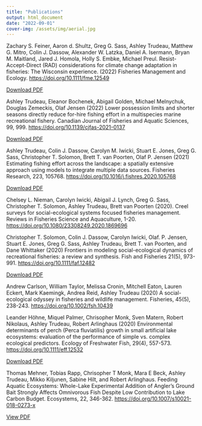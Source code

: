 ```yaml
---
title: "Publications"
output: html_document
date: "2022-09-01"
cover-img: /assets/img/aerial.jpg
---
```



Zachary S. Feiner, Aaron d. Shultz, Greg G. Sass, Ashley Trudeau, Matthew G. Mitro, Colin J. Dassow, Alexander W. Latzka, Daniel A. Isermann, Bryan M. Maitland, Jared J. Homola, Holly S. Embke, Michael Preul. Resist-Accept-Direct (RAD) considerations for climate change adaptation in fisheries: The Wisconsin experience. (2022) Fisheries Management and Ecology. <https://doi.org/10.1111/fme.12549>

[Download PDF](./assets/pdf/RAD_paper.pdf)

Ashley Trudeau, Eleanor Bochenek, Abigail Golden, Michael Melnychuk, Douglas Zemeckis, Olaf Jensen (2022) Lower possession limits and shorter seasons directly reduce for-hire fishing effort in a multispecies marine recreational fishery. Canadian Journal of Fisheries and Aquatic Sciences, 99, 999. <https://doi.org/10.1139/cjfas-2021-0137>

[Download PDF](./assets/pdf/NJ_VTR_preprint.pdf)

Ashley Trudeau, Colin J. Dassow, Carolyn M. Iwicki, Stuart E. Jones, Greg G. Sass, Christopher T. Solomon, Brett T. van Poorten, Olaf P. Jensen (2021) Estimating fishing effort across the landscape: a spatially extensive approach using models to integrate multiple data sources. Fisheries Research, 223, 105768. <https://doi.org/10.1016/j.fishres.2020.105768>

[Download PDF](./assets/pdf/WI_effort_model_preprint.pdf)

Chelsey L. Nieman, Carolyn Iwicki, Abigail J. Lynch, Greg G. Sass, Christopher T. Solomon, Ashley Trudeau, Brett van Poorten (2020). Creel surveys for social-ecological systems focused fisheries management. Reviews in Fisheries Science and Aquaculture, 1-20. <https://doi.org/10.1080/23308249.2020.1869696>

Christopher T. Solomon, Colin J. Dassow, Carolyn Iwicki, Olaf. P. Jensen, Stuart E. Jones, Greg G. Sass, Ashley Trudeau, Brett T. van Poorten, and Dane Whittaker (2020) Frontiers in modeling social-ecological dynamics of recreational fisheries: a review and synthesis. Fish and Fisheries 21(5), 973-991. <https://doi.org/10.1111/faf.12482>

[Download PDF](.assets/pdf/modeling_review.pdf)
 
Andrew Carlson, William Taylor, Melissa Cronin, Mitchell Eaton, Lauren Eckert, Mark Kaemingk, Andrea Reid, Ashley Trudeau (2020) A social-ecological odyssey in fisheries and wildlife management. Fisheries, 45(5), 238-243. <https://doi.org/10.1002/fsh.10439>
 
Leander Höhne, Miquel Palmer, Chrisopher Monk, Sven Matern, Robert Nikolaus, Ashley Trudeau, Robert Arlinghaus (2020) Environmental determinants of perch (Perca fluviatilis) growth in small artificial lake ecosystems: evaluation of the performance of simple vs. complex ecological predictors. Ecology of Freshwater Fish, 29(4), 557-573. <https://doi.org/10.1111/eff.12532>

[Download PDF](.assets/pdf/environmental_perch_growth.pdf)
 
Thomas Mehner, Tobias Rapp, Chrisopher T Monk, Mara E Beck, Ashley Trudeau, Mikko Kiljunen, Sabine Hilt, and Robert Arlinghaus. Feeding Aquatic Ecosystems: Whole-Lake Experimental Addition of Angler’s Ground Bait Strongly Affects Omnivorous Fish Despite Low Contribution to Lake Carbon Budget. Ecosystems, 22, 346-362. <https://doi.org/10.1007/s10021-018-0273-x>

[View PDF](https://rdcu.be/YMkJ)